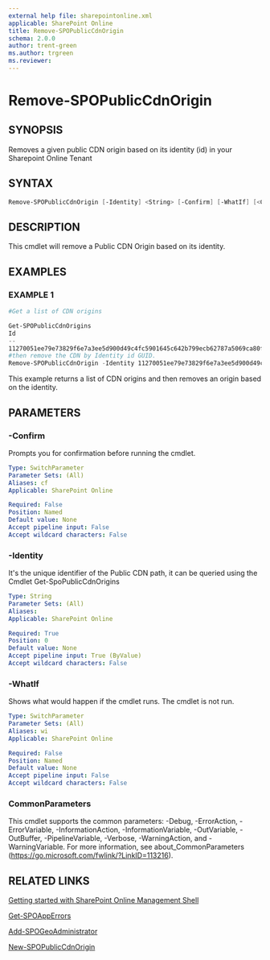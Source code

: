 ```yaml
---
external help file: sharepointonline.xml
applicable: SharePoint Online
title: Remove-SPOPublicCdnOrigin
schema: 2.0.0
author: trent-green
ms.author: trgreen
ms.reviewer:
---
```


# Remove-SPOPublicCdnOrigin

## SYNOPSIS
Removes a given public CDN origin based on its identity (id) in your Sharepoint Online Tenant


## SYNTAX

```powershell
Remove-SPOPublicCdnOrigin [-Identity] <String> [-Confirm] [-WhatIf] [<CommonParameters>]
```

## DESCRIPTION
This cmdlet will remove a Public CDN Origin based on its identity.


## EXAMPLES

### EXAMPLE 1
```powershell
#Get a list of CDN origins

Get-SPOPublicCdnOrigins
Id                                                                       Url
--                                                                       ---
11270051ee79e73829f6e7a3ee5d900d49c4fc5901645c642b799ecb62787a5069ca80fb HTTPS://CONTOSO.SHAREPOINT.COM/SITES/CDN...
#then remove the CDN by Identity id GUID.
Remove-SPOPublicCdnOrigin -Identity 11270051ee79e73829f6e7a3ee5d900d49c4fc5901645c642b799ecb62787a5069ca80fb
```


This example returns a list of CDN origins and then removes an origin based on the identity.


## PARAMETERS

### -Confirm
Prompts you for confirmation before running the cmdlet.

```yaml
Type: SwitchParameter
Parameter Sets: (All)
Aliases: cf
Applicable: SharePoint Online

Required: False
Position: Named
Default value: None
Accept pipeline input: False
Accept wildcard characters: False
```

### -Identity
It's the unique identifier of the Public CDN path, it can be queried using the Cmdlet Get-SpoPublicCdnOrigins

```yaml
Type: String
Parameter Sets: (All)
Aliases: 
Applicable: SharePoint Online

Required: True
Position: 0
Default value: None
Accept pipeline input: True (ByValue)
Accept wildcard characters: False
```

### -WhatIf
Shows what would happen if the cmdlet runs.
The cmdlet is not run.

```yaml
Type: SwitchParameter
Parameter Sets: (All)
Aliases: wi
Applicable: SharePoint Online

Required: False
Position: Named
Default value: None
Accept pipeline input: False
Accept wildcard characters: False
```

### CommonParameters
This cmdlet supports the common parameters: -Debug, -ErrorAction, -ErrorVariable, -InformationAction, -InformationVariable, -OutVariable, -OutBuffer, -PipelineVariable, -Verbose, -WarningAction, and -WarningVariable. For more information, see about_CommonParameters (https://go.microsoft.com/fwlink/?LinkID=113216).


## RELATED LINKS

[Getting started with SharePoint Online Management Shell](https://docs.microsoft.com/powershell/sharepoint/sharepoint-online/connect-sharepoint-online?view=sharepoint-ps)

[Get-SPOAppErrors](Get-SPOAppErrors.md)

[Add-SPOGeoAdministrator](Add-SPOGeoAdministrator.md)

[New-SPOPublicCdnOrigin](New-SPOPublicCdnOrigin.md)
